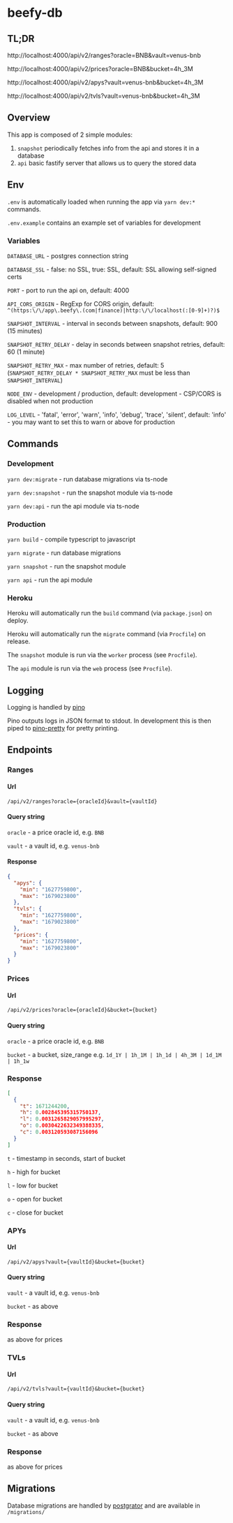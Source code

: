 # beefy-db

## TL;DR

http://localhost:4000/api/v2/ranges?oracle=BNB&vault=venus-bnb

http://localhost:4000/api/v2/prices?oracle=BNB&bucket=4h_3M

http://localhost:4000/api/v2/apys?vault=venus-bnb&bucket=4h_3M

http://localhost:4000/api/v2/tvls?vault=venus-bnb&bucket=4h_3M

## Overview

This app is composed of 2 simple modules:
1. `snapshot` periodically fetches info from the api and stores it in a database
2. `api` basic fastify server that allows us to query the stored data

## Env
`.env` is automatically loaded when running the app via `yarn dev:*` commands.

`.env.example` contains an example set of variables for development

### Variables

`DATABASE_URL` - postgres connection string

`DATABASE_SSL` - false: no SSL, true: SSL, default: SSL allowing self-signed certs 

`PORT` - port to run the api on, default: 4000

`API_CORS_ORIGIN` - RegExp for CORS origin, default: `^(https:\/\/app\.beefy\.(com|finance)|http:\/\/localhost(:[0-9]+)?)$`

`SNAPSHOT_INTERVAL` - interval in seconds between snapshots, default: 900 (15 minutes)

`SNAPSHOT_RETRY_DELAY` - delay in seconds between snapshot retries, default: 60 (1 minute)

`SNAPSHOT_RETRY_MAX` - max number of retries, default: 5 (`SNAPSHOT_RETRY_DELAY * SNAPSHOT_RETRY_MAX` must be less than `SNAPSHOT_INTERVAL`)

`NODE_ENV` - development / production, default: development - CSP/CORS is disabled when not production

`LOG_LEVEL` - 'fatal', 'error', 'warn', 'info', 'debug', 'trace', 'silent', default: 'info' - you may want to set this to warn or above for production

## Commands

### Development
`yarn dev:migrate` - run database migrations via ts-node

`yarn dev:snapshot` - run the snapshot module via ts-node

`yarn dev:api` - run the api module via ts-node

### Production
`yarn build` - compile typescript to javascript

`yarn migrate` - run database migrations

`yarn snapshot` - run the snapshot module

`yarn api` - run the api module

### Heroku

Heroku will automatically run the `build` command (via `package.json`) on deploy.

Heroku will automatically run the `migrate` command (via `Procfile`) on release.

The `snapshot` module is run via the `worker` process (see `Procfile`).

The `api` module is run via the `web` process (see `Procfile`).

## Logging

Logging is handled by [pino](https://github.com/pinojs/pino) 

Pino outputs logs in JSON format to stdout. In development this is then piped to [pino-pretty](https://github.com/pinojs/pino-pretty) for pretty printing.

## Endpoints 

### Ranges
#### Url
`/api/v2/ranges?oracle={oracleId}&vault={vaultId}`

#### Query string
`oracle` - a price oracle id, e.g. `BNB`

`vault` - a vault id, e.g. `venus-bnb`

#### Response
```json
{
  "apys": {
    "min": "1627759800",
    "max": "1679023800"
  },
  "tvls": {
    "min": "1627759800",
    "max": "1679023800"
  },
  "prices": {
    "min": "1627759800",
    "max": "1679023800"
  }
}
```

### Prices
#### Url
`/api/v2/prices?oracle={oracleId}&bucket={bucket}`

#### Query string
`oracle` - a price oracle id, e.g. `BNB`

`bucket` - a bucket, size_range e.g. `1d_1Y | 1h_1M | 1h_1d | 4h_3M | 1d_1M | 1h_1w`

### Response
```json
[
  {
    "t": 1671244200,
    "h": 0.002845395315750137,
    "l": 0.0031265829057995297,
    "o": 0.0030422632349388335,
    "c": 0.003120593087156096
  }
]
```

`t` - timestamp in seconds, start of bucket

`h` - high for bucket

`l` - low for bucket

`o` - open for bucket

`c` - close for bucket

### APYs
#### Url
`/api/v2/apys?vault={vaultId}&bucket={bucket}`

#### Query string
`vault` - a vault id, e.g. `venus-bnb`

`bucket` - as above

### Response
as above for prices

### TVLs
#### Url
`/api/v2/tvls?vault={vaultId}&bucket={bucket}`

#### Query string
`vault` - a vault id, e.g. `venus-bnb`

`bucket` - as above

### Response
as above for prices

## Migrations

Database migrations are handled by [postgrator](https://github.com/rickbergfalk/postgrator) and are available in `/migrations/`